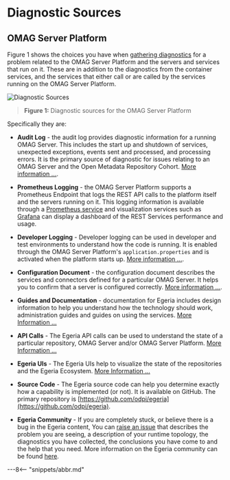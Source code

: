 <!-- SPDX-License-Identifier: CC-BY-4.0 -->
<!-- Copyright Contributors to the Egeria project. -->

# Diagnostic Sources

## OMAG Server Platform

Figure 1 shows the choices you have when [gathering diagnostics](./guides/diagnostic/guide) for a problem related to the
OMAG Server Platform and the servers and services that run on it.
These are in addition to the diagnostics from the container services, and the services that either call or are
called by the services running on the OMAG Server Platform.

![Diagnostic Sources](diagnostic-sources.svg)
> **Figure 1:** Diagnostic sources for the OMAG Server Platform

Specifically they are:

* **Audit Log** - the audit log provides diagnostic information for a running OMAG Server.
  This includes the start up and shutdown of services, unexpected exceptions, events sent and processed,
  and processing errors.  It is the primary source of diagnostic for issues relating to an OMAG Server
  and the Open Metadata Repository Cohort.  [More information ...](./guides/diagnostic/ffdc).
  
* **Prometheus Logging** - the OMAG Server Platform supports a Prometheus Endpoint that logs the
  REST API calls to the platform itself and the servers running on it.  This logging information
  is available through a [Prometheus service](https://prometheus.io/docs/introduction/overview/) and visualization
  services
  such as [Grafana](https://prometheus.io/docs/visualization/grafana/) can display a dashboard of
  the REST Services performance and usage.
  
* **Developer Logging** - Developer logging can be used in developer and test environments
  to understand how the code is running.  It is enabled through the OMAG Server Platform's 
  `application.properties` and is activated when the platform starts up.
  [More information ...](./guides/admin/omag-server-platform-logging).

* **Configuration Document** - the configuration document describes the services and connectors
  defined for a particular OMAG Server.  It helps you to confirm that a server is configured correctly.
  [More information ...](./concepts/configuration-document).

* **Guides and Documentation** - documentation for Egeria includes design information to help you understand
  how the technology should work, administration guides and guides on using the services.
  [More Information ...](https://egeria-project.org/)
  
* **API Calls** - The Egeria API calls can be used to understand the state of a particular repository, OMAG Server and/or
  OMAG Server Platform.
  [More Information ...](./guides/diagnostic/diagnostic-apis)

* **Egeria UIs** - The Egeria UIs help to visualize the state of the repositories and the Egeria Ecosystem.
  [More Information ...](https://github.com/odpi/egeria-react-ui)

* **Source Code** - The Egeria source code can help you determine exactly how a capability is implemented (or not).
  It is available on GitHub.  The primary repository is
  [https://github.com/odpi/egeria](https://github.com/odpi/egeria).

* **Egeria Community** - If you are completely stuck, or believe there is a bug in the Egeria content,
  You can [raise an issue](https://github.com/odpi/egeria/issues) that describes the problem you are seeing,
  a description of your runtime topology, the diagnostics you have collected, the conclusions you have come to
  and the help that you need.
  More information on the Egeria community can be found [here](./guides/community).


---8<-- "snippets/abbr.md"
